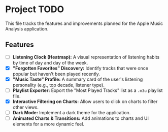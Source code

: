 # Project TODO

This file tracks the features and improvements planned for the Apple Music Analysis application.

## Features

- [ ] **Listening Clock (Heatmap):** A visual representation of listening habits by time of day and day of the week.
- [x] **"Forgotten Favorites" Discovery:** Identify tracks that were once popular but haven't been played recently.
- [x] **"Music Taste" Profile:** A summary card of the user's listening personality (e.g., top decade, listener type).
- [ ] **Playlist Exporter:** Export the "Most Played Tracks" list as a `.m3u` playlist file.
- [x] **Interactive Filtering on Charts:** Allow users to click on charts to filter other views.
- [ ] **Dark Mode:** Implement a dark theme for the application.
- [ ] **Animated Charts & Transitions:** Add animations to charts and UI elements for a more dynamic feel.

